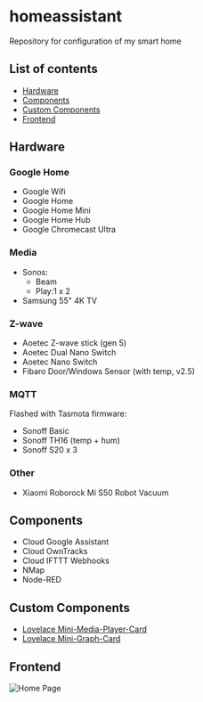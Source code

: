 # homeassistant
Repository for configuration of my smart home

## List of contents
* [Hardware](#hardware)
* [Components](#components)
* [Custom Components](#custom_components)
* [Frontend](#frontend)

## Hardware
### Google Home
- Google Wifi
- Google Home
- Google Home Mini
- Google Home Hub
- Google Chromecast Ultra

### Media
- Sonos:
  - Beam
  - Play:1 x 2
- Samsung 55" 4K TV

### Z-wave
- Aoetec Z-wave stick (gen 5)
- Aoetec Dual Nano Switch
- Aoetec Nano Switch
- Fibaro Door/Windows Sensor (with temp, v2.5)

### MQTT
Flashed with Tasmota firmware:
- Sonoff Basic 
- Sonoff TH16 (temp + hum)
- Sonoff S20 x 3

### Other
- Xiaomi Roborock Mi S50 Robot Vacuum

## Components
- Cloud Google Assistant
- Cloud OwnTracks
- Cloud IFTTT Webhooks
- NMap
- Node-RED

## Custom Components
- [Lovelace Mini-Media-Player-Card](https://github.com/kalkih/mini-media-player)
- [Lovelace Mini-Graph-Card](https://github.com/kalkih/mini-graph-card)

## Frontend
![Home Page](https://i.imgur.com/JDxbYEv.png)
